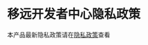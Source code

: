 # 移远开发者中心隐私政策


本产品最新隐私政策请在<a href="https://aiot.quectel.com/privacy?language=zh" target="_blank">隐私政策</a>查看
